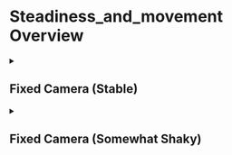 # Steadiness_and_movement Overview

<details>
<summary><h2>Fixed Camera (Stable)</h2></summary>


<h3>🔵 Label Name:</h3>
<code>fixed_camera</code>


<h3>📖 Definition:</h3>
Is the camera completely still without any motion or shaking?

<details>
<summary><h4> Question (Definition)</h4></summary>

- Is the camera completely still without any movement?

- Does the camera remain perfectly stationary throughout?

- Does the camera remain perfectly still throughout the shot?

- Is the camera entirely stationary with no visible vibrations?

- Is the camera locked off without any instability?

- Is there absolutely no shake or motion in the camera?

- Is the camera entirely stable with no visible shaking?

- Is this a fixed camera shot without any shaking?

- Is the camera locked and stationary with no signs of movement?

- Is the camera locked in place without any motion or shaking?

</details>

<details>
<summary><h4> Alternative Question</h4></summary>

- Is the camera still?

- Is the camera stable?

- Is the camera fixed?

- Is the camera locked?

- Is the camera motionless?

- Is the camera staionary?

- Is the camera not moving?

- Is the camera not shaking?

- Is the camera not vibrating?

- Is the camera not swaying?

- Is the camera not wobbling?

</details>

<details>
<summary><h4> Prompt (Definition)</h4></summary>

- A video where the camera remains completely still with no motion or shaking.

- A video where the camera is completely still without any movement.

- A video where the camera remains perfectly stationary throughout.

- A video where the camera remains perfectly still throughout the shot.

- A video where the camera is entirely stationary with no visible vibrations.

- A video where the camera is locked off without any instability.

- A video where there is absolutely no shake or motion in the camera.

- A video where the camera is entirely stable with no visible shaking.

- A video that features a fixed camera shot without any shaking.

- A video where the camera is locked and stationary with no signs of movement.

- A video where the camera is locked in place without any motion or shaking.

</details>

<details>
<summary><h4> Alternative Prompt</h4></summary>

- A video with a still camera.

- A video where the camera is stable.

- A video with a fixed camera.

- A video where the camera is locked.

- A video with a motionless camera.

- A video where the camera is stationary.

- A video where the camera is not moving.

- A video where the camera is not shaking.

- A video where the camera is not vibrating.

- A video where the camera is not swaying.

- A video where the camera is not wobbling.

</details>

<h4>🟢 Positive:</h4>
<code>self.cam_motion.steadiness in ['static'] and self.cam_motion.camera_movement in ['no']</code>

<h4>🔴 Negative:</h4>
<code>self.cam_motion.steadiness not in ['static']</code>

<details>
<summary><h4>🔴 Negative (Easy)</h4></summary>

- <b>not_fixed_camera</b>: <code>self.cam_motion.camera_movement not in ['no']</code>

</details>

<details>
<summary><h4>🔴 Negative (Hard)</h4></summary>

- <b>fixed_but_slightly_shaky</b>: <code>self.cam_motion.steadiness in ['smooth', 'unsteady'] and self.cam_motion.camera_movement in ['no']</code>

</details>

</details>

<details>
<summary><h2>Fixed Camera (Somewhat Shaky)</h2></summary>


<h3>🔵 Label Name:</h3>
<code>fixed_camera_with_shake</code>


<h3>📖 Definition:</h3>
Is the camera stationary with minor vibrations or shaking?

<details>
<summary><h4> Question (Definition)</h4></summary>

- Is the camera stationary with some shaking?

- Is the camera stable with minor vibrations?

- Is the camera primarily stationary but not entirely stable?

- Is the camera locked off but shows signs of slight instability?

- Does the camera remain mostly stationary but with slight shaking?

- Does the camera stay still but show some minor vibrations throughout the shot?

- Is this a fixed camera shot with minor shaking?

- Is the camera locked in place but with visible shaking or vibrations?

- Is the camera locked but not perfectly stable?

</details>

<details>
<summary><h4> Alternative Question</h4></summary>

- Is the camera fixed but slightly shaky?

- Is the camera stationary but not perfectly steady?

- Is the camera fixed with slight movement?

- Is the camera mostly still?

- Is the camera not entirely steady?

</details>

<details>
<summary><h4> Prompt (Definition)</h4></summary>

- A video where the camera is mostly stationary but has minor vibrations or shaking.

- A video where the camera is stationary but experiences some shaking.

- A video where the camera is stable but has minor vibrations.

- A video where the camera is primarily stationary but not entirely stable.

- A video where the camera is locked off but shows signs of slight instability.

- A video where the camera remains mostly stationary but with slight shaking.

- A video where the camera stays still but shows some minor vibrations.

- A video featuring a fixed camera shot with minor shaking.

- A video where the camera is locked in place but has visible shaking or vibrations.

</details>

<details>
<summary><h4> Alternative Prompt</h4></summary>

- A video with a fixed camera that shows slight shaking.

- A video where the camera is stationary but not perfectly steady.

- A video where the camera is fixed but has slight movement.

- A video where the camera is mostly still.

- A video where the camera is not entirely steady.

- A video where the camera is locked but not perfectly stable.

</details>

<h4>🟢 Positive:</h4>
<code>self.cam_motion.steadiness in ['smooth', 'unsteady'] and self.cam_motion.camera_movement in ['no']</code>

<h4>🔴 Negative:</h4>
<code>self.cam_motion.steadiness in ['static', 'very_smooth']</code>

<details>
<summary><h4>🔴 Negative (Easy)</h4></summary>

- <b>not_fixed_camera</b>: <code>self.cam_motion.camera_movement not in ['no']</code>

</details>

<details>
<summary><h4>🔴 Negative (Hard)</h4></summary>

- <b>fixed_without_shaking</b>: <code>self.cam_motion.steadiness in ['static'] and self.cam_motion.camera_movement in ['no']</code>

- <b>shaky_camera_that_moves</b>: <code>self.cam_motion.steadiness not in ['static', 'very_smooth'] and self.cam_motion.camera_movement not in ['no']</code>

</details>

</details>
